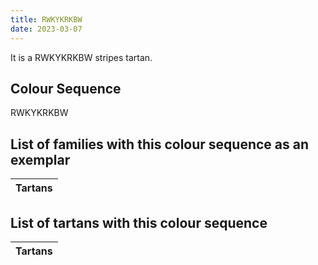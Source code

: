 ```yaml
---
title: RWKYKRKBW
date: 2023-03-07
---
```

<no value>

It is a RWKYKRKBW stripes tartan.


## Colour Sequence
RWKYKRKBW

## List of families with this colour sequence as an exemplar

| Tartans |
|---------------|


## List of tartans with this colour sequence

| Tartans |
|---------------|
